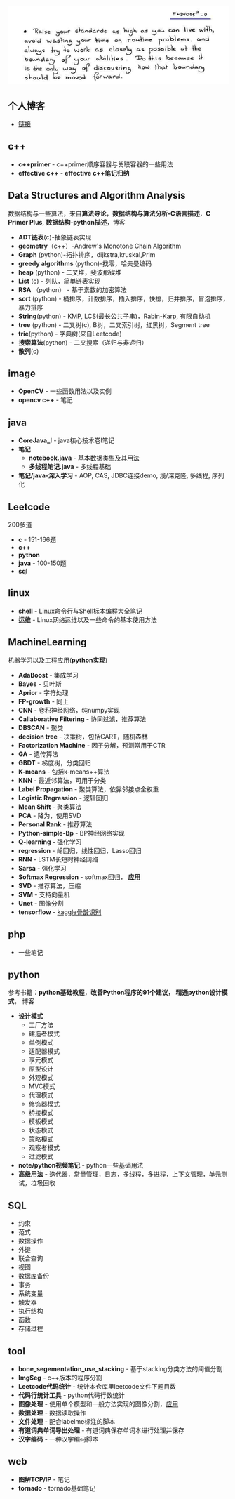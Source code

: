 
![](dijkstra.jpg)
## 个人博客

- [链接](http://yangxiao.online)

## c++

- **c++primer** - c++primer顺序容器与关联容器的一些用法
- **effective c++** - **effective c++笔记归纳**

## Data Structures and Algorithm Analysis
数据结构与一些算法，来自**算法导论**，**数据结构与算法分析-C语言描述**，**C Primer Plus**, **数据结构-python描述**，博客
- **ADT链表**(c)-抽象链表实现
- **geometry**（c++）-Andrew's Monotone Chain Algorithm
- **Graph** (python)-拓扑排序，dijkstra,kruskal,Prim
- **greedy algorithms** (python)-找零，哈夫曼编码
- **heap** (python) - 二叉堆，斐波那锲堆
- **List** (c) - 列队，简单链表实现
- **RSA** （python） - 基于素数的加密算法
- **sort** (python) - 桶排序，计数排序，插入排序，快排，归并排序，冒泡排序，暴力排序
- **String**(python) - KMP, LCS(最长公共子串)，Rabin-Karp, 有限自动机
- **tree** (python) - 二叉树(c), B树，二叉索引树，红黑树，Segment tree
- **trie**(python) - 字典树(来自Leetcode)
- **搜索算法**(python) - 二叉搜索（递归与非递归）
- **散列**(c)

## image
- **OpenCV** - 一些函数用法以及实例
- **opencv c++** - 笔记

## java
- **CoreJava_I** - java核心技术卷I笔记
- **笔记**
	- **notebook.java** - 基本数据类型及其用法
	- **多线程笔记.java** - 多线程基础
- **笔记/java-深入学习** - AOP, CAS, JDBC连接demo, 浅/深克隆, 多线程, 序列化

## Leetcode
200多道
- **c** - 151-166题
- **c++** 
- **python** 
- **java** - 100-150题
- **sql**

## linux
- **shell** - Linux命令行与Shell标本编程大全笔记
- **运维** - Linux网络运维以及一些命令的基本使用方法

## MachineLearning
机器学习以及工程应用(**python实现**)
- **AdaBoost** - 集成学习
- **Bayes** - 贝叶斯
- **Aprior** - 字符处理
- **FP-growth** - 同上
- **CNN** - 卷积神经网络，纯numpy实现
- **Callaborative Filtering** - 协同过滤，推荐算法
- **DBSCAN** - 聚类
- **decision tree** - 决策树，包括CART，随机森林
- **Factorization Machine** - 因子分解，预测常用于CTR
- **GA** - 遗传算法
- **GBDT** - 梯度树，分类回归
- **K-means** - 包括k-means++算法
- **KNN** - 最近邻算法，可用于分类
- **Label Propagation** - 聚类算法，依靠邻接点全权重
- **Logistic Regression** - 逻辑回归
- **Mean Shift** - 聚类算法
- **PCA** - 降为，使用SVD
- **Personal Rank** - 推荐算法
- **Python-simple-Bp** - BP神经网络实现
- **Q-learning** - 强化学习
- **regression** - 岭回归，线性回归，Lasso回归
- **RNN** - LSTM长短时神经网络
- **Sarsa** - 强化学习
- **Softmax Regression** - softmax回归， [**应用**](http://yangxiao.online/blog/paper_detail/?pid=16 "应用")
- **SVD** - 推荐算法，压缩
- **SVM** - 支持向量机
- **Unet** - 图像分割
- **tensorflow** - [kaggle骨龄识别](http://yangxiao.online/blog/paper_detail/?pid=14)

## php
- 一些笔记

## python
参考书籍：**python基础教程**，**改善Python程序的91个建议**， **精通python设计模式**， 博客
- **设计模式** 
	- 工厂方法
	- 建造者模式
	- 单例模式
	- 适配器模式
	- 享元模式
	- 原型设计
	- 外观模式
	- MVC模式
	- 代理模式
	- 修饰器模式
	- 桥接模式
	- 模板模式
	- 状态模式
	- 策略模式
	- 观察者模式
	- 过滤模式
- **note/python视频笔记** - python一些基础用法
- **高级用法** - 迭代器，常量管理，日志，多线程，多进程，上下文管理，单元测试，垃圾回收

## SQL
- 约束
- 范式
- 数据操作
- 外键
- 联合查询
- 视图
- 数据库备份
- 事务
- 系统变量
- 触发器
- 执行结构
- 函数
- 存储过程

## tool
- **bone_segementation_use_stacking** - 基于stacking分类方法的阈值分割
- **ImgSeg** - c++版本的程序分割
- **Leetcode代码统计** - 统计本仓库里leetcode文件下题目数
- **代码行统计工具** - python代码行数统计
- **图像处理** - 使用单个模型和一般方法实现的图像分割，[应用](http://yangxiao.online/blog/paper_detail/?pid=16 "应用")
- **数据处理** - 数据读取操作
- **文件处理** - 配合labelme标注的脚本
- **有道词典单词导出处理** - 有道词典保存单词本进行处理并保存
- **汉字编码** - 一种汉字编码脚本

## web
- **图解TCP/IP** - 笔记
- **tornado** - tornado基础笔记

